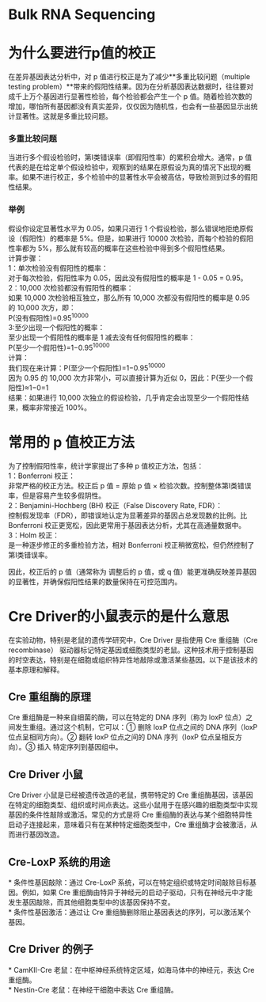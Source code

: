 # Bulk RNA Sequencing
# 为什么要进行p值的校正
在差异基因表达分析中，对 p 值进行校正是为了减少**多重比较问题（multiple testing problem）**带来的假阳性结果。因为在分析基因表达数据时，往往要对成千上万个基因进行显著性检验，每个检验都会产生一个 p 值。随着检验次数的增加，哪怕所有基因都没有真实差异，仅仅因为随机性，也会有一些基因显示出统计显著性。这就是多重比较问题。
### 多重比较问题
当进行多个假设检验时，第I类错误率（即假阳性率）的累积会增大。通常，p 值代表的是在给定单个假设检验中，观察到的结果在原假设为真的情况下出现的概率。如果不进行校正，多个检验中的显著性水平会被高估，导致检测到过多的假阳性结果。
### 举例
假设你设定显著性水平为 0.05，如果只进行 1 个假设检验，那么错误地拒绝原假设（假阳性）的概率是 5%。但是，如果进行 10000 次检验，而每个检验的假阳性率都为 5%，那么就有较高的概率在这些检验中得到多个假阳性结果。<br />
计算步骤：<br />
1：单次检验没有假阳性的概率：<br />
对于每次检验，假阳性率为 0.05，因此没有假阳性的概率是 1 - 0.05 = 0.95。<br />
2：10,000 次检验都没有假阳性的概率：<br />
如果 10,000 次检验相互独立，那么所有 10,000 次都没有假阳性的概率是 0.95 的 10,000 次方，即：<br />
P(没有假阳性)=0.95<sup>10000</sup> <br />
3:至少出现一个假阳性的概率：<br />
至少出现一个假阳性的概率是 1 减去没有任何假阳性的概率：<br />
P(至少一个假阳性)=1−0.95<sup>10000</sup> <br />
计算：<br />
我们现在来计算：P(至少一个假阳性)=1−0.95<sup>10000</sup> <br />
因为 0.95 的 10,000 次方非常小，可以直接计算为近似 0，因此：P(至少一个假阳性)≈1−0=1 <br />
结果：如果进行 10,000 次独立的假设检验，几乎肯定会出现至少一个假阳性结果，概率非常接近 100%。<br />

# 常用的 p 值校正方法  
为了控制假阳性率，统计学家提出了多种 p 值校正方法，包括：<br />
1：Bonferroni 校正：<br />
非常严格的校正方法。校正后 p 值 = 原始 p 值 × 检验次数。控制整体第I类错误率，但是容易产生较多假阴性。<br />
2：Benjamini-Hochberg (BH) 校正（False Discovery Rate, FDR）：<br />
控制假发现率（FDR），即错误地认定为显著差异的基因占总发现数的比例。比 Bonferroni 校正更宽松，因此更常用于基因表达分析，尤其在高通量数据中。<br />
3：Holm 校正：<br />
是一种逐步修正的多重检验方法，相对 Bonferroni 校正稍微宽松，但仍然控制了第I类错误率。<br />

因此，校正后的 p 值（通常称为 调整后的 p 值，或 q 值）能更准确反映差异基因的显著性，并确保假阳性结果的数量保持在可控范围内。<br />

# Cre Driver的小鼠表示的是什么意思
在实验动物，特别是老鼠的遗传学研究中，Cre Driver 是指使用 Cre 重组酶（Cre recombinase） 驱动器标记特定基因或细胞类型的老鼠。这种技术用于控制基因的时空表达，特别是在细胞或组织特异性地敲除或激活某些基因。以下是该技术的基本原理和解释。  
## Cre 重组酶的原理
Cre 重组酶是一种来自细菌的酶，可以在特定的 DNA 序列（称为 loxP 位点）之间发生重组。通过这个机制，它可以：① 删除 loxP 位点之间的 DNA 序列（loxP 位点呈相同方向）。② 翻转 loxP 位点之间的 DNA 序列（loxP 位点呈相反方向）。③ 插入 特定序列到基因组中。  
## Cre Driver 小鼠
Cre Driver 小鼠是已经被遗传改造的老鼠，携带特定的 Cre 重组酶基因，该基因在特定的细胞类型、组织或时间点表达。这些小鼠用于在感兴趣的细胞类型中实现基因的条件性敲除或激活。常见的方式是将 Cre 重组酶的表达与某个细胞特异性启动子连接起来，意味着只有在某种特定细胞类型中，Cre 重组酶才会被激活，从而进行基因改造。  
## Cre-LoxP 系统的用途
\* 条件性基因敲除：通过 Cre-LoxP 系统，可以在特定组织或特定时间敲除目标基因。例如，如果 Cre 重组酶由特异于神经元的启动子驱动，只有在神经元中才能发生基因敲除，而其他细胞类型中的该基因保持不变。   
\* 条件性基因激活：通过让 Cre 重组酶删除阻止基因表达的序列，可以激活某个基因。  
## Cre Driver 的例子
\* CamKII-Cre 老鼠：在中枢神经系统特定区域，如海马体中的神经元，表达 Cre 重组酶。  
\* Nestin-Cre 老鼠：在神经干细胞中表达 Cre 重组酶。  






































